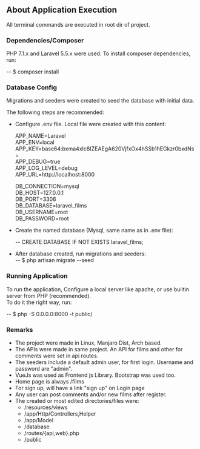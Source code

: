 
## About Application Execution

All terminal commands are executed in root dir of project.

### Dependencies/Composer

PHP 7.1.x and Laravel 5.5.x were used.
To install composer dependencies, run:

-- $ composer install

### Database Config

Migrations and seeders were created to seed the database with initial data.<br>

The following steps are recommended:

- Configure .env file. Local file were created with this content:

  APP_NAME=Laravel <br>
  APP_ENV=local <br>
  APP_KEY=base64:bxma4xIc8IZEAEgA620VjfxOx4hSSb1hEGkzr0bxdNs= <br>
  APP_DEBUG=true <br>
  APP_LOG_LEVEL=debug <br>
  APP_URL=http://localhost:8000 <br>
  
  DB_CONNECTION=mysql <br>
  DB_HOST=127.0.0.1 <br>
  DB_PORT=3306 <br>
  DB_DATABASE=laravel_films <br>
  DB_USERNAME=root <br>
  DB_PASSWORD=root <br>

- Create the named database (Mysql, same name as in .env file): 

  -- CREATE DATABASE IF NOT EXISTS laravel_films;
  
- After database created, run migrations and seeders:<br>
-- $ php artisan migrate --seed

### Running Application

To run the application, Configure a local server like apache, 
or use builtin server from PHP (recommended). <br>
To do it the right way, run: 

-- $ php -S 0.0.0.0:8000 -t public/

### Remarks

- The project were made in Linux, Manjaro Dist, Arch based. 
- The APIs were made in same project. An API for films and other for comments were set in api routes.
- The seeders include a default admin user, for first login. Username and password are "admin".
- VueJs was used as Frontend js Library. Bootstrap was used too.
- Home page is always /films
- For sign up, will have a link "sign up" on Login page
- Any user can post comments and/or new films after register.
- The created or most edited directories/files were:
  - /resources/views
  - /app/Http/Controllers,Helper
  - /app/Model
  - /database
  - /routes/{api,web}.php
  - /public
